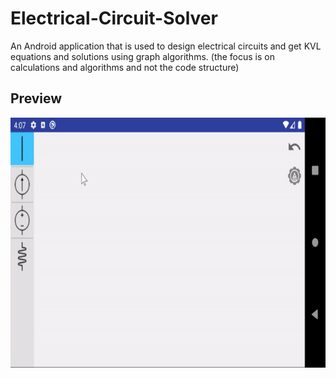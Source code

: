 # Electrical-Circuit-Solver

An Android application that is used to design electrical circuits and get KVL equations and solutions using graph algorithms.
(the focus is on calculations and algorithms and not the code structure)

## Preview
<img src="https://github.com/h-niknam/Electrical-Circuit-Solver/blob/master/preview.gif" width="640" height="400" />
